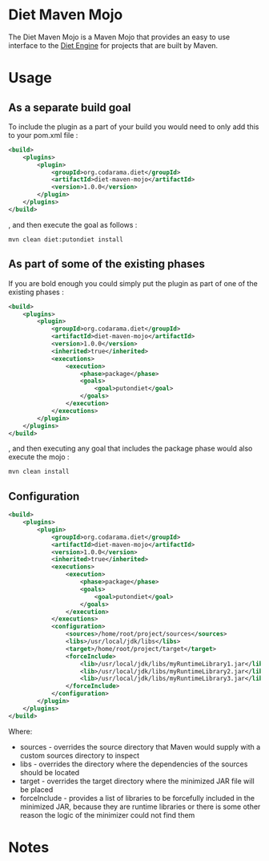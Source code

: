 Diet Maven Mojo
============

The Diet Maven Mojo is a Maven Mojo that provides an easy to use interface to the [Diet Engine](https://github.com/codarama/Diet-engine) for projects that are built by Maven.

# Usage

## As a separate build goal
To include the plugin as a part of your build you would need to only add this to your pom.xml file :

```xml
<build>
	<plugins>
		<plugin>
			<groupId>org.codarama.diet</groupId>
			<artifactId>diet-maven-mojo</artifactId>
			<version>1.0.0</version>
		</plugin>
	</plugins>
</build>
```
, and then execute the goal as follows :

```
mvn clean diet:putondiet install
```

## As part of some of the existing phases
If you are bold enough you could simply put the plugin as part of one of the existing phases : 

```xml
<build>
	<plugins>
		<plugin>
			<groupId>org.codarama.diet</groupId>
			<artifactId>diet-maven-mojo</artifactId>
			<version>1.0.0</version>
			<inherited>true</inherited>
			<executions>
				<execution>
					<phase>package</phase>
					<goals>
						<goal>putondiet</goal>
					</goals>
				</execution>
			</executions>
		</plugin>
	</plugins>
</build>
```

, and then executing any goal that includes the package phase would also execute the mojo :

```
mvn clean install
```

## Configuration

```xml
<build>
	<plugins>
		<plugin>
			<groupId>org.codarama.diet</groupId>
			<artifactId>diet-maven-mojo</artifactId>
			<version>1.0.0</version>
			<inherited>true</inherited>
			<executions>
				<execution>
					<phase>package</phase>
					<goals>
						<goal>putondiet</goal>
					</goals>
				</execution>
			</executions>
			<configuration>
				<sources>/home/root/project/sources</sources>
				<libs>/usr/local/jdk/libs</libs>
				<target>/home/root/project/target</target>
				<forceInclude>
					<lib>/usr/local/jdk/libs/myRuntimeLibrary1.jar</lib>
					<lib>/usr/local/jdk/libs/myRuntimeLibrary2.jar</lib>
					<lib>/usr/local/jdk/libs/myRuntimeLibrary3.jar</lib>
				</forceInclude>
			</configuration>
		</plugin>
	</plugins>
</build>
```
Where:
* sources - overrides the source directory that Maven would supply with a custom sources directory to inspect
* libs - overrides the directory where the dependencies of the sources should be located
* target - overrides the target directory where the minimized JAR file will be placed
* forceInclude - provides a list of libraries to be forcefully included in the minimized JAR, because they are runtime libraries or there is some other reason the logic of the minimizer could not find them

# Notes
